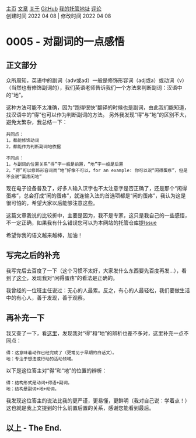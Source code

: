 [主页](https://ganggangxiao.github.io/)
[文章](https://ganggangxiao.github.io/list/)
[关于](https://ganggangxiao.github.io/about/)
[GitHub](https://github.com/ganggangxiao/)
[我的托管地址](https://github.com/ganggangxiao/ganggangxiao.github.io/)
[评论](https://github.com/ganggangxiao/ganggangxiao.github.io/issues)  
创建时间 2022 04 08 | 修改时间 2022 04 08

# **0005 - 对副词的一点感悟**

## 正文部分

众所周知，英语中的副词（adv或ad）一般是修饰形容词（adj或a）或动词（v）（当然也有修饰副词的），我们英语老师告诉我们一个方法来判断副词：汉语中的“地”。

这种方法可能不太准确，因为“跑得很快”翻译的时候也是副词，由此我们能知道，找汉语中的“得”也可以作为判断副词的方法。
另外我发现“得”与“地”的区别不大，避免太繁杂，我总结一下：
    
    共同点：
    1，都能修饰动词
    2，都能作为判断副词地依据

    不同点：
    1，与副词的位置关系“得”字一般是前置，“地”字一般是后置
    2，“得”可以修饰形容词而“地”好像不可以，for an example: 你可以说“闲得蛋疼”，但是不会说“蛋疼闲地”

现在电子设备普及了，好多人输入汉字也不太注意字是否正确了，还是那个“闲得蛋疼”，总会打成“闲的蛋疼”，就连输入法的首选项都是“闲的蛋疼”，我认为这是很可怕的，希望大家以后能够注意这些。

这篇文章我说的比较折中，主要是因为，我不是专家，这只是我自己的一些感悟，不一定正确，如果我有什么错误您可以为本网站的托管仓库[提Issue](https://github.com/ganggangxiao/ganggangxiao.github.io/issues)

希望你我的语文越来越棒，加油！

## 写完之后的补充

我写完后去百度了一下（这个习惯不太好，大家发什么东西要先百度再发...），看到了[这个](https://zhidao.baidu.com/question/1757115797590621868.html)，发现我对“闲得蛋疼”的看法是正确的。

我曾经的一位班主任说过：无心的人最累。反之，有心的人最轻松，我们要做生活中的有心人，善于发现，善于观察。

## 再补充一下

我又查了一下，看[这里](https://zhidao.baidu.com/question/1495226712832563499.html)，发现我对“得”和“地”的辨析也差不多对，这里补充一点不同点：
    
    得：这意味着动作已经完成了（更常见于早期的白话文）。
    地：专注于想法或行动的活动领域。

以下是这位答主对“得”和“地”的位置的辨析：

    得：结构形式是动词+得语+副词。
    地：结构是副词+地+动词。

我发现这位答主的说法比我的更严谨，更易懂，更鲜明（我对自己说：学着点！）这也就是我上文提到的什么前置后置的关系，感谢您能看到最后。

## **以上 - The End.**